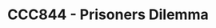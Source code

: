 ---
title: CCC844 - Prisoners Dilemma
description: A primitive render + simulation engine for Prisoners Dilemma in a Moore neighborhood. Developed as capstone project for the course CCC844 - Evolutionary Dynamics
start_date: September 23 2024
end_date: September 23 2024
is_important: false
is_visible: true
is_pinned: false
tags:
- Python
- Matplotlib
repository_url: https://github.com/lalitm1004/CCC844-prisoners-dilemma
---